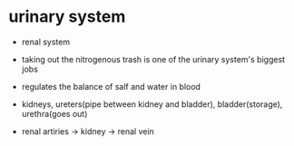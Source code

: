 # urinary system

- renal system

- taking out the nitrogenous trash is one of the urinary system's biggest jobs
- regulates the balance of salf and water in blood

- kidneys, ureters(pipe between kidney and bladder), bladder(storage), urethra(goes out)

- renal artiries -> kidney -> renal vein


